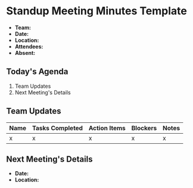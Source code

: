 # Standup Meeting Minutes Template
- **Team:**
- **Date:**
- **Location:**
- **Attendees:**
- **Absent:**

## Today's Agenda
1. Team Updates
2. Next Meeting's Details

## Team Updates
| Name | Tasks Completed | Action Items | Blockers | Notes | 
| --- | --- | --- | --- | --- |
| x | x | x | x | x |

## Next Meeting's Details
- **Date:**
- **Location:**
